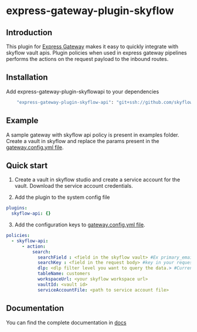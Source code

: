 # express-gateway-plugin-skyflow


## Introduction

This plugin for [Express Gateway](https://express-gateway.io) makes it easy to quickly integrate with skyflow vault apis. Plugin  policies when used in express gateway pipelines performs the actions on the request payload to the inbound routes. 

## Installation

Add express-gateway-plugin-skyflowapi to your dependencies

```bash
    "express-gateway-plugin-skyflow-api": "git+ssh://github.com/skyflowtech/express-gateway-plugin-skyflowapi.git"
```

## Example
A sample gateway with skyflow api policy is present in examples folder. Create a vault in skyflow and replace the params present in the [gateway.config.yml file](/examples/config/gateway.config.yml).

## Quick start

1. Create a vault in skyflow studio and create a service account for the vault. Download the service account credentials.

2. Add the plugin to the system config file
```yml
plugins:
  skyflow-api: {}
```


3. Add the configuration keys to [gateway.config.yml file](https://www.express-gateway.io/docs/configuration/gateway.config.yml/).

```yaml
policies:
  - skyflow-api:
      - action:
          search: 
            searchField : <field in the skyflow vault> #Ex primary_email
            searchKey : <field in the request body> #key in your request body
            dlp: <dlp filter level you want to query the data.> #Currently accepts Plain_Text,TOKEN
            tableName: customers
            workspaceUrl: <your skyflow workspace url> 
            vaultId: <vault id>
            serviceAccountFile: <path to service account file>
```

## Documentation

You can find the complete documentation in [docs](/Docs.md)